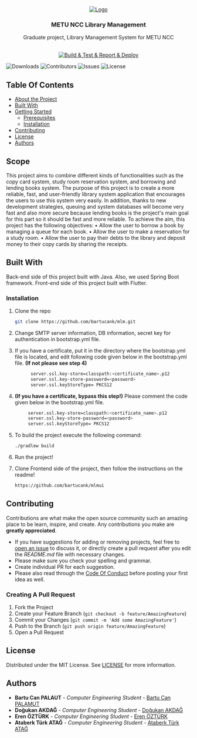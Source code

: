 <br/>
<p align="center">
  <a href="https://github.com/bartucank/mlm">
    <img src="https://www.metu.edu.tr/system/files/logo_orj/3/3.8.png" alt="Logo" >
  </a>
  <h3 align="center">METU NCC Library Management</h3>

  <p align="center">
    Graduate project, Library Management System for METU NCC
    <br/>
    <br/>
  </p>
</p>
<center>

  
[![Build & Test & Report & Deploy](https://github.com/bartucank/mlm/actions/workflows/gradle.yml/badge.svg?branch=main)](https://github.com/bartucank/mlm/actions/workflows/gradle.yml)

  </center>


![Downloads](https://img.shields.io/github/downloads/bartucank/mlm/total) ![Contributors](https://img.shields.io/github/contributors/bartucank/mlm?color=dark-green) ![Issues](https://img.shields.io/github/issues/bartucank/mlm) ![License](https://img.shields.io/github/license/bartucank/mlm) 

## Table Of Contents

* [About the Project](#scope)
* [Built With](#built-with)
* [Getting Started](#getting-started)
  * [Prerequisites](#prerequisites)
  * [Installation](#installation)
* [Contributing](#contributing)
* [License](#license)
* [Authors](#authors)

## Scope

This project aims to combine different kinds of functionalities such as the copy card system, study
room reservation system, and borrowing and lending books system. The purpose of this project is
to create a more reliable, fast, and user-friendly library system application that encourages the
users to use this system very easily. In addition, thanks to new development strategies, queuing
and system databases will become very fast and also more secure because lending books is the
project's main goal for this part so it should be fast and more reliable. To achieve the aim, this
project has the following objectives:
  • Allow the user to borrow a book by managing a queue for each book.
  • Allow the user to make a reservation for a study room.
  • Allow the user to pay their debts to the library and deposit money to their copy cards by
    sharing the receipts.

## Built With

Back-end side of this project built with Java. Also, we used Spring Boot framework. Front-end side of this project built with Flutter.

### Installation
1. Clone the repo
   ```sh
   git clone https://github.com/bartucank/mlm.git
   ```

2. Change SMTP server information, DB information, secret key for authentication in bootstrap.yml file.
3. If you have a certificate, put it in the directory where the bootstrap.yml file is located, and edit following code given below in the bootstrap.yml file. <b>(If not please see step 4)</b>
   ```sh
         server.ssl.key-store=classpath:<certificate_name>.p12
         server.ssl.key-store-password=<password>
         server.ssl.keyStoreType= PKCS12
   ```
4. <b>(If you have a certificate, bypass this step!)</b> Please comment the code given below in the bootstrap.yml file.
    ```sh
         server.ssl.key-store=classpath:<certificate_name>.p12
         server.ssl.key-store-password=<password>
         server.ssl.keyStoreType= PKCS12
     ```

5. To build the project execute the following command:
   ```sh
   ./gradlew build
   ```
6. Run the project!
7. Clone Frontend side of the project, then follow the instructions on the readme!
   ```sh
   https://github.com/bartucank/mlmui
   ```
   

## Contributing

Contributions are what make the open source community such an amazing place to be learn, inspire, and create. Any contributions you make are **greatly appreciated**.
* If you have suggestions for adding or removing projects, feel free to [open an issue](https://github.com/bartucank/mlm/issues/new) to discuss it, or directly create a pull request after you edit the *README.md* file with necessary changes.
* Please make sure you check your spelling and grammar.
* Create individual PR for each suggestion.
* Please also read through the [Code Of Conduct](https://github.com/bartucank/mlm/blob/main/CODE_OF_CONDUCT.md) before posting your first idea as well.

### Creating A Pull Request

1. Fork the Project
2. Create your Feature Branch (`git checkout -b feature/AmazingFeature`)
3. Commit your Changes (`git commit -m 'Add some AmazingFeature'`)
4. Push to the Branch (`git push origin feature/AmazingFeature`)
5. Open a Pull Request

## License

Distributed under the MIT License. See [LICENSE](https://github.com/bartucank/mlm/blob/main/LICENSE.md) for more information.

## Authors

* **Bartu Can PALAUT** - *Computer Engineering Student* - [Bartu Can PALAMUT](https://github.com/bartucank/) 
* **Doğukan AKDAĞ** - *Computer Engineering Student* - [Doğukan AKDAĞ](https://github.com/dokann/)
* **Eren ÖZTÜRK** - *Computer Engineering Student* - [Eren ÖZTÜRK](https://github.com/ozturkeren/)
* **Ataberk Türk ATAĞ** - *Computer Engineering Student* - [Ataberk Türk ATAĞ](https://github.com/ataberkatag/) 




